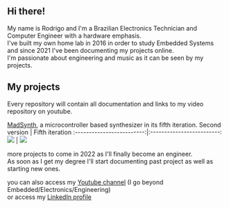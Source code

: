 ## Hi there!

My name is Rodrigo and I'm a Brazilian Electronics Technician and Computer Engineer with a hardware emphasis.\
I've built my own home lab in 2016 in order to study Embedded Systems and since 2021 I've been documenting my projects online.\
I'm passionate about engineering and music as it can be seen by my projects.

## My projects

Every repository will contain all documentation and links to my video repository on youtube.

[MadSynth](https://github.com/Guidoz1k/MadSynth), a microcontroller based synthesizer in its fifth iteration.
Second version             |  Fifth iteration
:-------------------------:|:-------------------------:
![](https://i.imgur.com/ednQf46.png)  |  ![](https://i.imgur.com/JKfhSjr.png)


more projects to come in 2022 as I'll finally become an engineer.\
As soon as I get my degree I'll start documenting past project as well as starting new ones.

you can also access my [Youtube channel](youtube.com/c/MadRigo/videos) (I go beyond Embedded/Electronics/Engineering)\
or access my [LinkedIn profile](linkedin.com/in/rodrigodmadruga/)


